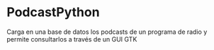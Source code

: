 # PodcastPython
Carga en una base de datos los podcasts de un programa de radio y permite consultarlos a través de un GUI GTK
